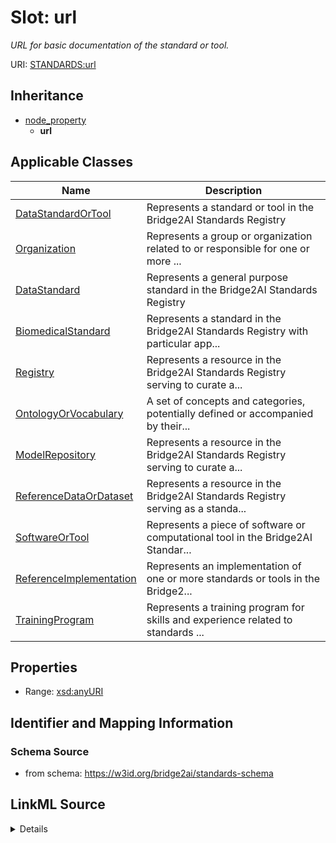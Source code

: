 # Slot: url
_URL for basic documentation of the standard or tool._


URI: [STANDARDS:url](https://w3id.org/bridge2ai/standards-schema/url)




## Inheritance

* [node_property](node_property.md)
    * **url**





## Applicable Classes

| Name | Description |
| --- | --- |
[DataStandardOrTool](DataStandardOrTool.md) | Represents a standard or tool in the Bridge2AI Standards Registry
[Organization](Organization.md) | Represents a group or organization related to or responsible for one or more ...
[DataStandard](DataStandard.md) | Represents a general purpose standard in the Bridge2AI Standards Registry
[BiomedicalStandard](BiomedicalStandard.md) | Represents a standard in the Bridge2AI Standards Registry with particular app...
[Registry](Registry.md) | Represents a resource in the Bridge2AI Standards Registry serving to curate a...
[OntologyOrVocabulary](OntologyOrVocabulary.md) | A set of concepts and categories, potentially defined or accompanied by their...
[ModelRepository](ModelRepository.md) | Represents a resource in the Bridge2AI Standards Registry serving to curate a...
[ReferenceDataOrDataset](ReferenceDataOrDataset.md) | Represents a resource in the Bridge2AI Standards Registry serving as a standa...
[SoftwareOrTool](SoftwareOrTool.md) | Represents a piece of software or computational tool in the Bridge2AI Standar...
[ReferenceImplementation](ReferenceImplementation.md) | Represents an implementation of one or more standards or tools in the Bridge2...
[TrainingProgram](TrainingProgram.md) | Represents a training program for skills and experience related to standards ...






## Properties

* Range: [xsd:anyURI](xsd:anyURI)







## Identifier and Mapping Information







### Schema Source


* from schema: https://w3id.org/bridge2ai/standards-schema




## LinkML Source

<details>
```yaml
name: url
description: URL for basic documentation of the standard or tool.
from_schema: https://w3id.org/bridge2ai/standards-schema
rank: 1000
is_a: node property
domain: NamedThing
alias: url
domain_of:
- DataStandardOrTool
- Organization
range: uriorcurie

```
</details>
